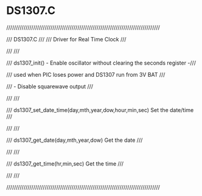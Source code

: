 # DS1307.C
////////////////////////////////////////////////////////////////////////////////

///                               DS1307.C                                   ///
///                     Driver for Real Time Clock                           ///

///                                                                          ///

/// ds1307_init() - Enable oscillator without clearing the seconds register -///

///                 used when PIC loses power and DS1307 run from 3V BAT     ///

///               - Disable squarewave output                                ///

///                                                                          ///

/// ds1307_set_date_time(day,mth,year,dow,hour,min,sec)  Set the date/time   ///

///                                                                          ///

/// ds1307_get_date(day,mth,year,dow)               Get the date             ///

///                                                                          ///

/// ds1307_get_time(hr,min,sec)                     Get the time             ///

///                                                                          ///

////////////////////////////////////////////////////////////////////////////////
